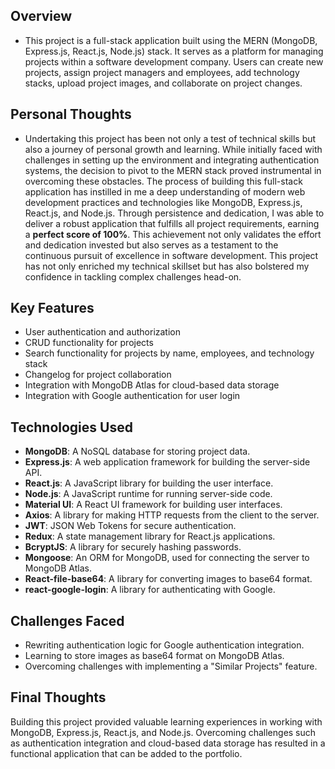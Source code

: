 ## Overview
- This project is a full-stack application built using the MERN (MongoDB, Express.js, React.js, Node.js) stack. It serves as a platform for managing projects within a software development company. Users can create new projects, assign project managers and employees, add technology stacks, upload project images, and collaborate on project changes.

## Personal Thoughts
- Undertaking this project has been not only a test of technical skills but also a journey of personal growth and learning. While initially faced with challenges in setting up the environment and integrating authentication systems, the decision to pivot to the MERN stack proved instrumental in overcoming these obstacles. The process of building this full-stack application has instilled in me a deep understanding of modern web development practices and technologies like MongoDB, Express.js, React.js, and Node.js. Through persistence and dedication, I was able to deliver a robust application that fulfills all project requirements, earning a **perfect score of 100%**. This achievement not only validates the effort and dedication invested but also serves as a testament to the continuous pursuit of excellence in software development. This project has not only enriched my technical skillset but has also bolstered my confidence in tackling complex challenges head-on.

## Key Features
- User authentication and authorization
- CRUD functionality for projects
- Search functionality for projects by name, employees, and technology stack
- Changelog for project collaboration
- Integration with MongoDB Atlas for cloud-based data storage
- Integration with Google authentication for user login

## Technologies Used
- **MongoDB**: A NoSQL database for storing project data.
- **Express.js**: A web application framework for building the server-side API.
- **React.js**: A JavaScript library for building the user interface.
- **Node.js**: A JavaScript runtime for running server-side code.
- **Material UI**: A React UI framework for building user interfaces.
- **Axios**: A library for making HTTP requests from the client to the server.
- **JWT**: JSON Web Tokens for secure authentication.
- **Redux**: A state management library for React.js applications.
- **BcryptJS**: A library for securely hashing passwords.
- **Mongoose**: An ORM for MongoDB, used for connecting the server to MongoDB Atlas.
- **React-file-base64**: A library for converting images to base64 format.
- **react-google-login**: A library for authenticating with Google.

## Challenges Faced
- Rewriting authentication logic for Google authentication integration.
- Learning to store images as base64 format on MongoDB Atlas.
- Overcoming challenges with implementing a "Similar Projects" feature.

## Final Thoughts
Building this project provided valuable learning experiences in working with MongoDB, Express.js, React.js, and Node.js. Overcoming challenges such as authentication integration and cloud-based data storage has resulted in a functional application that can be added to the portfolio.
